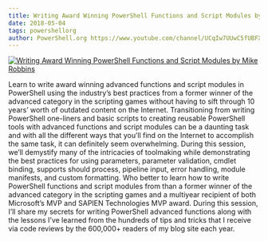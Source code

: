 ```yaml
---
title: Writing Award Winning PowerShell Functions and Script Modules by Mike Robbins
date: 2018-05-04
tags: powershellorg
author: PowerShell.org https://www.youtube.com/channel/UCqIw7UUwC5fUBFXYX68aMrQ
---
```


[![Writing Award Winning PowerShell Functions and Script Modules by Mike Robbins](https://i1.ytimg.com/vi/d5x0Di52QZA/hqdefault.jpg "Writing Award Winning PowerShell Functions and Script Modules by Mike Robbins")](https://www.youtube.com/watch?v=d5x0Di52QZA)

Learn to write award winning advanced functions and script modules in PowerShell using the industry’s best practices from a former winner of the advanced category in the scripting games without having to sift through 10 years’ worth of outdated content on the Internet.
    Transitioning from writing PowerShell one-liners and basic scripts to creating reusable PowerShell tools with advanced functions and script modules can be a daunting task and with all the different ways that you’ll find on the Internet to accomplish the same task, it can definitely seem overwhelming. During this session, we’ll demystify many of the intricacies of toolmaking while demonstrating the best practices for using parameters, parameter validation, cmdlet binding, supports should process, pipeline input, error handling, module manifests, and custom formatting.
  Who better to learn how to write PowerShell functions and script modules from than a former winner of the advanced category in the scripting games and a multiyear recipient of both Microsoft’s MVP and SAPIEN Technologies MVP award. During this session, I’ll share my secrets for writing PowerShell advanced functions along with the lessons I’ve learned from the hundreds of tips and tricks that I receive via code reviews by the 600,000+ readers of my blog site each year.
